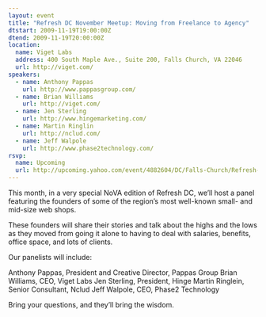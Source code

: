 ```yaml
---
layout: event
title: "Refresh DC November Meetup: Moving from Freelance to Agency"
dtstart: 2009-11-19T19:00:00Z
dtend: 2009-11-19T20:00:00Z
location:
  name: Viget Labs
  address: 400 South Maple Ave., Suite 200, Falls Church, VA 22046
  url: http://viget.com/
speakers:
  - name: Anthony Pappas
    url: http://www.pappasgroup.com/
  - name: Brian Williams
    url: http://viget.com/
  - name: Jen Sterling
    url: http://www.hingemarketing.com/
  - name: Martin Ringlin
    url: http://nclud.com/
  - name: Jeff Walpole
    url: http://www.phase2technology.com/
rsvp:
  name: Upcoming
  url: http://upcoming.yahoo.com/event/4882604/DC/Falls-Church/Refresh-DC-November-Meetup-Moving-from-Freelance-to-Agency/Viget-Labs/
---
```


This month, in a very special NoVA edition of Refresh DC, we’ll host a panel featuring the founders of some of the region’s most well-known small- and mid-size web shops.

These founders will share their stories and talk about the highs and the lows as they moved from going it alone to having to deal with salaries, benefits, office space, and lots of clients.

Our panelists will include:

Anthony Pappas, President and Creative Director, Pappas Group
Brian Williams, CEO, Viget Labs
Jen Sterling, President, Hinge
Martin Ringlein, Senior Consultant, Nclud
Jeff Walpole, CEO, Phase2 Technology

Bring your questions, and they’ll bring the wisdom.
